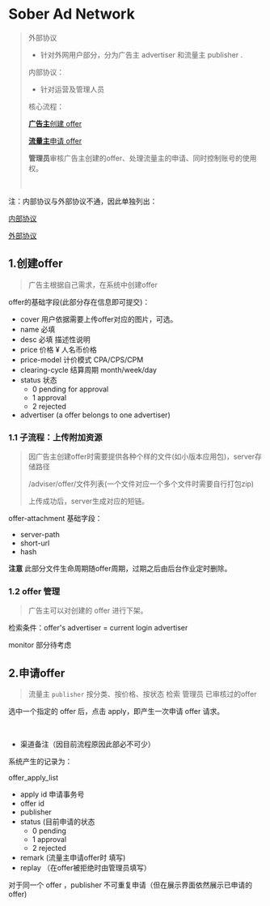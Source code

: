 # Sober Ad Network

> 外部协议
>
> - 针对外网用户部分，分为广告主 advertiser 和流量主 publisher .
>
> 内部协议：
>
> - 针对运营及管理人员
>
> 核心流程：
>
> [**广告主**创建 offer ](#1创建offer)
>
> [**流量主**申请 offer](#2申请offer)
>
> **管理员**审核广告主创建的offer、处理流量主的申请、同时控制账号的使用权。
>
> [](#)
>
> ​	

注：内部协议与外部协议不通，因此单独列出：

[内部协议](https://github.com/atschx/sober-server/tree/master/sober-server-adnetwork/sober-adnetwork-internal.md)

[外部协议](https://github.com/atschx/sober-server/tree/master/sober-server-adnetwork/sober-adnetwork-external.md)

## 1.创建offer

> 广告主根据自己需求，在系统中创建offer

offer的基础字段(此部分存在信息即可提交)：

- cover 用户依据需要上传offer对应的图片，可选。
- name 必填
- desc  必填 描述性说明
- price 价格 ¥ 人名币价格
- price-model  计价模式 CPA/CPS/CPM
- clearing-cycle 结算周期 month/week/day
- status 状态
  - 0 pending for approval
  - 1 approval 
  - 2 rejected 
- advertiser (a offer belongs to one advertiser) 

### 1.1 子流程：上传附加资源

> 因广告主创建offer时需要提供各种个样的文件(如小版本应用包)，server存储路径
>
> /adviser/offer/文件列表(一个文件对应一个多个文件时需要自行打包zip)
>
> 上传成功后，server生成对应的短链。

offer-attachment 基础字段：

- server-path
- short-url
- hash

**注意** 此部分文件生命周期随offer周期，过期之后由后台作业定时删除。

### 1.2 offer 管理

> 广告主可以对创建的 offer 进行下架。

检索条件：offer's advertiser = current login advertiser

monitor 部分待考虑

## 2.申请offer

> 流量主 `publisher` 按分类、按价格、按状态 检索 管理员 已审核过的offer 

选中一个指定的 offer 后，点击 apply，即产生一次申请 offer 请求。

​	

- 渠道备注（因目前流程原因此部必不可少）

系统产生的记录为：

offer_apply_list

- apply id 申请事务号
- offer id 
- publisher 
- status (目前申请的状态
  - 0 pending 
  - 1 approval
  - 2 rejected 
- remark (流量主申请offer时 填写)
- replay （在offer被拒绝时由管理员填写）

对于同一个 offer ，publisher 不可重复申请（但在展示界面依然展示已申请的offer)

